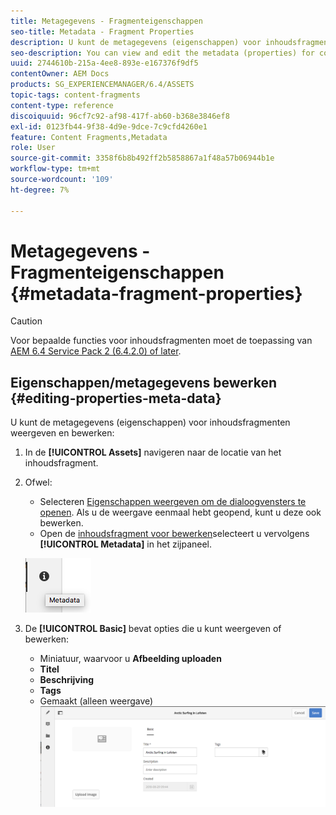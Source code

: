 ```yaml
---
title: Metagegevens - Fragmenteigenschappen
seo-title: Metadata - Fragment Properties
description: U kunt de metagegevens (eigenschappen) voor inhoudsfragmenten weergeven en bewerken.
seo-description: You can view and edit the metadata (properties) for content fragments.
uuid: 2744610b-215a-4ee8-893e-e167376f9df5
contentOwner: AEM Docs
products: SG_EXPERIENCEMANAGER/6.4/ASSETS
topic-tags: content-fragments
content-type: reference
discoiquuid: 96cf7c92-af98-417f-ab60-b368e3846ef8
exl-id: 0123fb44-9f38-4d9e-9dce-7c9cfd4260e1
feature: Content Fragments,Metadata
role: User
source-git-commit: 3358f6b8b492ff2b5858867a1f48a57b06944b1e
workflow-type: tm+mt
source-wordcount: '109'
ht-degree: 7%

---
```


# Metagegevens - Fragmenteigenschappen {#metadata-fragment-properties}

>[!CAUTION]
>
>Voor bepaalde functies voor inhoudsfragmenten moet de toepassing van [AEM 6.4 Service Pack 2 (6.4.2.0) of later](/help/release-notes/sp-release-notes.md).

## Eigenschappen/metagegevens bewerken {#editing-properties-meta-data}

U kunt de metagegevens (eigenschappen) voor inhoudsfragmenten weergeven en bewerken:

1. In de **[!UICONTROL Assets]** navigeren naar de locatie van het inhoudsfragment.
1. Ofwel:

   * Selecteren [Eigenschappen weergeven om de dialoogvensters te openen](managing-assets-touch-ui.md#editing-properties). Als u de weergave eenmaal hebt geopend, kunt u deze ook bewerken.
   * Open de [inhoudsfragment voor bewerken](content-fragments-managing.md#opening-the-fragment-editor)selecteert u vervolgens **[!UICONTROL Metadata]** in het zijpaneel.

   ![cfm-6420-06](assets/cfm-6420-06.png)

1. De **[!UICONTROL Basic]** bevat opties die u kunt weergeven of bewerken:

   * Miniatuur, waarvoor u **Afbeelding uploaden**
   * **Titel**
   * **Beschrijving**
   * **Tags**
   * Gemaakt (alleen weergave)
   ![cfm-6420-07](assets/cfm-6420-07.png)
